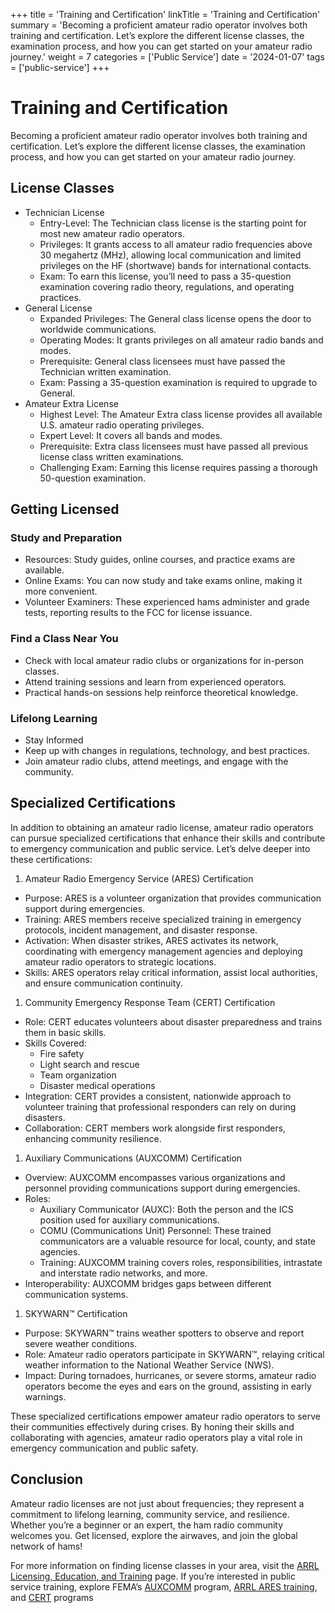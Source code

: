 +++
title = 'Training and Certification'
linkTitle = 'Training and Certification'
summary = 'Becoming a proficient amateur radio operator involves both training and certification. Let’s explore the different license classes, the examination process, and how you can get started on your amateur radio journey.'
weight = 7
categories = ['Public Service']
date = '2024-01-07'
tags = ['public-service']
+++

# Training and Certification
Becoming a proficient amateur radio operator involves both training and certification. Let’s explore the different license classes, the examination process, and how you can get started on your amateur radio journey.

## License Classes
- Technician License
  - Entry-Level: The Technician class license is the starting point for most new amateur radio operators.
  - Privileges: It grants access to all amateur radio frequencies above 30 megahertz (MHz), allowing local communication and limited privileges on the HF (shortwave) bands for international contacts.
  - Exam: To earn this license, you’ll need to pass a 35-question examination covering radio theory, regulations, and operating practices.
- General License
  - Expanded Privileges: The General class license opens the door to worldwide communications.
  - Operating Modes: It grants privileges on all amateur radio bands and modes.
  - Prerequisite: General class licensees must have passed the Technician written examination.
  - Exam: Passing a 35-question examination is required to upgrade to General.
- Amateur Extra License
  - Highest Level: The Amateur Extra class license provides all available U.S. amateur radio operating privileges.
  - Expert Level: It covers all bands and modes.
  - Prerequisite: Extra class licensees must have passed all previous license class written examinations.
  - Challenging Exam: Earning this license requires passing a thorough 50-question examination.

## Getting Licensed
### Study and Preparation
- Resources: Study guides, online courses, and practice exams are available.
- Online Exams: You can now study and take exams online, making it more convenient.
- Volunteer Examiners: These experienced hams administer and grade tests, reporting results to the FCC for license issuance.

### Find a Class Near You
- Check with local amateur radio clubs or organizations for in-person classes.
- Attend training sessions and learn from experienced operators.
- Practical hands-on sessions help reinforce theoretical knowledge.

### Lifelong Learning
- Stay Informed
- Keep up with changes in regulations, technology, and best practices.
- Join amateur radio clubs, attend meetings, and engage with the community.

## Specialized Certifications
In addition to obtaining an amateur radio license, amateur radio operators can pursue specialized certifications that enhance their skills and contribute to emergency communication and public service. Let’s delve deeper into these certifications:

1. Amateur Radio Emergency Service (ARES) Certification
  - Purpose: ARES is a volunteer organization that provides communication support during emergencies.
  - Training: ARES members receive specialized training in emergency protocols, incident management, and disaster response.
  - Activation: When disaster strikes, ARES activates its network, coordinating with emergency management agencies and deploying amateur radio operators to strategic locations.
  - Skills: ARES operators relay critical information, assist local authorities, and ensure communication continuity.
1. Community Emergency Response Team (CERT) Certification
  - Role: CERT educates volunteers about disaster preparedness and trains them in basic skills.
  - Skills Covered:
    - Fire safety
    - Light search and rescue
    - Team organization
    - Disaster medical operations
  - Integration: CERT provides a consistent, nationwide approach to volunteer training that professional responders can rely on during disasters.
  - Collaboration: CERT members work alongside first responders, enhancing community resilience.
1. Auxiliary Communications (AUXCOMM) Certification
  - Overview: AUXCOMM encompasses various organizations and personnel providing communications support during emergencies.
  - Roles:
    - Auxiliary Communicator (AUXC): Both the person and the ICS position used for auxiliary communications.
    - COMU (Communications Unit) Personnel: These trained communicators are a valuable resource for local, county, and state agencies.
    - Training: AUXCOMM training covers roles, responsibilities, intrastate and interstate radio networks, and more.
  - Interoperability: AUXCOMM bridges gaps between different communication systems.
1. SKYWARN™ Certification
  - Purpose: SKYWARN™ trains weather spotters to observe and report severe weather conditions.
  - Role: Amateur radio operators participate in SKYWARN™, relaying critical weather information to the National Weather Service (NWS).
  - Impact: During tornadoes, hurricanes, or severe storms, amateur radio operators become the eyes and ears on the ground, assisting in early warnings.

These specialized certifications empower amateur radio operators to serve their communities effectively during crises. By honing their skills and collaborating with agencies, amateur radio operators play a vital role in emergency communication and public safety.

## Conclusion
Amateur radio licenses are not just about frequencies; they represent a commitment to lifelong learning, community service, and resilience. Whether you’re a beginner or an expert, the ham radio community welcomes you. Get licensed, explore the airwaves, and join the global network of hams!

For more information on finding license classes in your area, visit the [ARRL Licensing, Education, and Training](https://www.arrl.org/licensing-education-training) page. If you’re interested in public service training, explore FEMA’s [AUXCOMM](https://www.cisa.gov/safecom/comu-training-resources) program, [ARRL ARES training](https://www.arrl.org/emergency-communications-training), and [CERT](https://community.fema.gov/PreparednessCommunity/s/welcome-to-cert?language=en_US) programs